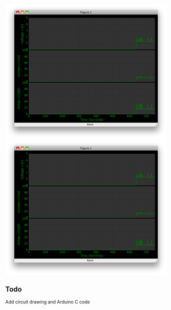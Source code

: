 
![Screenshot](screenshot.png)
![Screenshot](https://github.com/danmichaelo/arduinoscope/raw/master/screenshot.png)

## Todo ##

Add circuit drawing and Arduino C code

